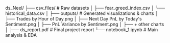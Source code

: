 ds_Neel/
├── csv_files/                  # Raw datasets
│   ├── fear_greed_index.csv
│   └── historical_data.csv
│
├── outputs/                    # Generated visualizations & charts
│   ├── Trades by Hour of Day.png
│   ├── Next Day PnL by Today's Sentiment.png
│   ├── PnL Variance by Sentiment.png
│   ├── + other charts
│
├── ds_report.pdf               # Final project report
└── notebook_1.ipynb            # Main analysis & EDA
